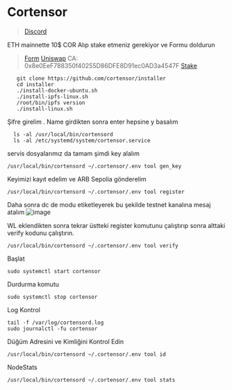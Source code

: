 # Cortensor

 > [Discord](https://discord.gg/cortensor)

ETH mainnette 10$  COR Alıp stake etmeniz gerekiyor ve Formu doldurun

 > [Form](https://forms.gle/JX2zpR8dvkiHvjWu5)
 > [Uniswap](https://app.uniswap.org/swap)
 >  CA: 0x8e0EeF788350f40255D86DFE8D91ec0AD3a4547F
 > [Stake](https://stake.cortensor.network/)



       git clone https://github.com/cortensor/installer
       cd installer
       ./install-docker-ubuntu.sh
       ./install-ipfs-linux.sh
       /root/bin/ipfs version
       ./install-linux.sh

 Şifre girelim . Name girdikten sonra enter hepsine y basalım

      ls -al /usr/local/bin/cortensord
      ls -al /etc/systemd/system/cortensor.service

servis dosyalarımız da tamam şimdi key alalım

    /usr/local/bin/cortensord ~/.cortensor/.env tool gen_key
    
Keyimizi kayıt edelim ve ARB Sepolia gönderelim

    /usr/local/bin/cortensord ~/.cortensor/.env tool register


Daha sonra dc de modu etiketleyerek bu şekilde testnet kanalına  mesaj atalım ![image](https://github.com/user-attachments/assets/5a91cec8-c565-4096-b4cc-0151d63dfade)

WL eklendikten sonra tekrar üstteki register komutunu çalıştırıp sonra alttaki verify kodunu çalıştırın.

    /usr/local/bin/cortensord ~/.cortensor/.env tool verify

Başlat 

    sudo systemctl start cortensor

Durdurma komutu

    sudo systemctl stop cortensor
    
Log Kontrol

    tail -f /var/log/cortensord.log
    sudo journalctl -fu cortensor
    
Düğüm Adresini ve Kimliğini Kontrol Edin

    /usr/local/bin/cortensord ~/.cortensor/.env tool id

NodeStats

    /usr/local/bin/cortensord ~/.cortensor/.env tool stats
